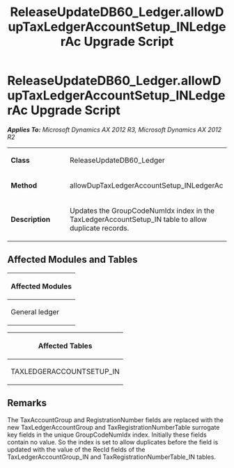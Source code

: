 ﻿---
title: ReleaseUpdateDB60_Ledger.allowDupTaxLedgerAccountSetup_INLedgerAc Upgrade Script
TOCTitle: ReleaseUpdateDB60_Ledger.allowDupTaxLedgerAccountSetup_INLedgerAc Upgrade Script
ms:assetid: a7a7118a-8e2f-9fce-33de-5c0a4485c6ca
ms:mtpsurl: https://msdn.microsoft.com/en-us/library/JJ686370(v=AX.60)
ms:contentKeyID: 49710326
ms.date: 05/18/2015
mtps_version: v=AX.60
---

# ReleaseUpdateDB60\_Ledger.allowDupTaxLedgerAccountSetup\_INLedgerAc Upgrade Script 


_**Applies To:** Microsoft Dynamics AX 2012 R3, Microsoft Dynamics AX 2012 R2_

<table>
<colgroup>
<col style="width: 50%" />
<col style="width: 50%" />
</colgroup>
<tbody>
<tr class="odd">
<td><p><strong>Class</strong></p></td>
<td><p>ReleaseUpdateDB60_Ledger</p></td>
</tr>
<tr class="even">
<td><p><strong>Method</strong></p></td>
<td><p>allowDupTaxLedgerAccountSetup_INLedgerAc</p></td>
</tr>
<tr class="odd">
<td><p><strong>Description</strong></p></td>
<td><p>Updates the GroupCodeNumIdx index in the TaxLedgerAccountSetup_IN table to allow duplicate records.</p></td>
</tr>
</tbody>
</table>


## Affected Modules and Tables

<table>
<colgroup>
<col style="width: 100%" />
</colgroup>
<thead>
<tr class="header">
<th><p>Affected Modules</p></th>
</tr>
</thead>
<tbody>
<tr class="odd">
<td><p>General ledger</p></td>
</tr>
</tbody>
</table>


<table>
<colgroup>
<col style="width: 100%" />
</colgroup>
<thead>
<tr class="header">
<th><p>Affected Tables</p></th>
</tr>
</thead>
<tbody>
<tr class="odd">
<td><p>TAXLEDGERACCOUNTSETUP_IN</p></td>
</tr>
</tbody>
</table>


## Remarks

The TaxAccountGroup and RegistrationNumber fields are replaced with the new TaxLedgerAccountGroup and TaxRegistrationNumberTable surrogate key fields in the unique GroupCodeNumIdx index. Initially these fields contain no value. So the index is set to allow duplicates before the field is updated with the value of the RecId fields of the TaxLedgerAccountGroup\_IN and TaxRegistrationNumberTable\_IN tables.

  


